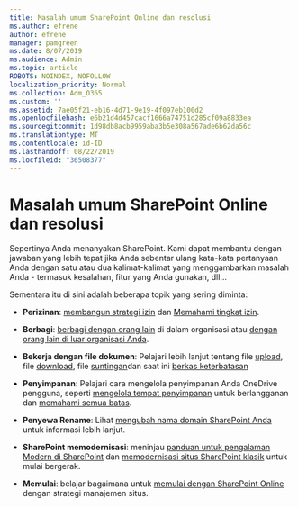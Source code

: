 ```yaml
---
title: Masalah umum SharePoint Online dan resolusi
ms.author: efrene
author: efrene
manager: pamgreen
ms.date: 8/07/2019
ms.audience: Admin
ms.topic: article
ROBOTS: NOINDEX, NOFOLLOW
localization_priority: Normal
ms.collection: Adm_O365
ms.custom: ''
ms.assetid: 7ae05f21-eb16-4d71-9e19-4f097eb100d2
ms.openlocfilehash: e6b21d4d457cacf1666a74751d285cf09a8833ea
ms.sourcegitcommit: 1d98db8acb9959aba3b5e308a567ade6b62da56c
ms.translationtype: MT
ms.contentlocale: id-ID
ms.lasthandoff: 08/22/2019
ms.locfileid: "36508377"
---
```

# <a name="sharepoint-online-common-issues-and-resolutions"></a>Masalah umum SharePoint Online dan resolusi

Sepertinya Anda menanyakan SharePoint. Kami dapat membantu dengan jawaban yang lebih tepat jika Anda sebentar ulang kata-kata pertanyaan Anda dengan satu atau dua kalimat-kalimat yang menggambarkan masalah Anda - termasuk kesalahan, fitur yang Anda gunakan, dll... 

Sementara itu di sini adalah beberapa topik yang sering diminta:





- **Perizinan**: [membangun strategi izin](https://docs.microsoft.com/sharepoint/default-sharepoint-groups) dan [Memahami tingkat izin](https://docs.microsoft.com/sharepoint/understanding-permission-levels).

- **Berbagi**: [berbagi dengan orang lain](https://docs.microsoft.com/sharepoint/default-sharepoint-groups) di dalam organisasi atau [dengan orang lain di luar organisasi Anda](https://docs.microsoft.com/sharepoint/external-sharing-overview).

- **Bekerja dengan file dokumen**: Pelajari lebih lanjut tentang file [upload](https://support.office.com/article/Upload-a-folder-or-files-to-a-document-library-eb18fcba-c953-4d45-8d90-8da66edeacdb), file [download](https://support.office.com/article/Download-files-and-folders-from-OneDrive-or-SharePoint-5c7397b7-19c7-4893-84fe-d02e8fa5df05), file [suntingan](https://support.office.com/article/Edit-a-document-in-a-document-library-02d8497f-1c13-4114-949a-b8466f639b07)dan saat ini [berkas keterbatasan](https://support.office.com/article/invalid-file-names-and-file-types-in-onedrive-onedrive-for-business-and-sharepoint-64883a5d-228e-48f5-b3d2-eb39e07630fa?ui=en-US&amp;rs=en-US&amp;ad=US)

- **Penyimpanan**: Pelajari cara mengelola penyimpanan Anda OneDrive pengguna</a>, seperti [mengelola tempat penyimpanan](https://docs.microsoft.com/sharepoint/manage-site-collection-storage-limits) untuk berlangganan dan [memahami semua batas](https://docs.microsoft.com/office365/servicedescriptions/sharepoint-online-service-description/sharepoint-online-limits).

- **Penyewa Rename**: Lihat [mengubah nama domain SharePoint Anda](https://docs.microsoft.com/sharepoint/change-your-sharepoint-domain-name) untuk informasi lebih lanjut.

- **SharePoint memodernisasi**: meninjau [panduan untuk pengalaman Modern di SharePoint](https://docs.microsoft.com/sharepoint/guide-to-sharepoint-modern-experience) dan [memodernisasi situs SharePoint klasik](https://docs.microsoft.com/sharepoint/dev/transform/modernize-classic-sites) untuk mulai bergerak.

- **Memulai**: belajar bagaimana untuk [memulai dengan SharePoint Online](https://docs.microsoft.com/sharepoint/introduction) dengan strategi manajemen situs.